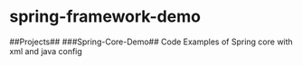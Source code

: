 # spring-framework-demo

##Projects##
###Spring-Core-Demo##
Code Examples of Spring core with xml and java config
